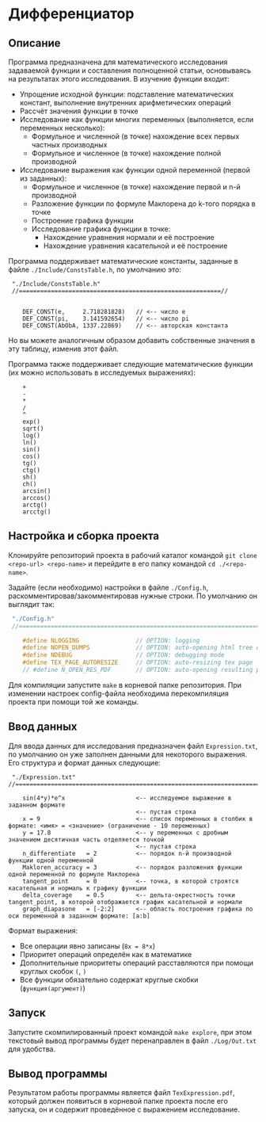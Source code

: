 # Дифференциатор

## Описание

Программа предназначена для математического исследования задаваемой функции и составления полноценной статьи, основываясь на результатах этого исследования. В изучение функции входит:

- Упрощение исходной функции: подставление математических констант, выполнение внутренних арифметических операций
- Рассчёт значения функции в точке
- Исследование как функции многих переменных (выполняется, если переменных несколько):
    - Формульное и численной (в точке) нахождение всех первых частных производных
    - Формульное и численное (в точке) нахождение полной производной
- Исследование выражения как функции одной переменной (первой из заданных):
    - Формульное и численное (в точке) нахождение первой и n-й производной
    - Разложение функции по формуле Маклорена до k-того порядка в точке
    - Построение графика функции
    - Исследование графика функции в точке:
        - Нахождение уравнения нормали и её построение
        - Нахождение уравнения касательной и её построение

Программа поддерживает математические константы, заданные в файле ``./Include/ConstsTable.h``, по умолчанию это:

```
 "./Include/ConstsTable.h"
 //=========================================================//


    DEF_CONST(e,     2.718281828)   // <-- число e
    DEF_CONST(pi,    3.141592654)   // <-- число pi
    DEF_CONST(AbObA, 1337.22869)    // <-- авторская константа
```

Но вы можете аналогичным образом добавить собственные значения в эту таблицу, изменив этот файл.

Программа также поддерживает следующие математические функции (их можно использовать в исследуемых выражениях):
```
    +
    -
    *
    /
    ^
    exp()
    sqrt()
    log()
    ln()
    sin()
    cos()
    tg()
    ctg()
    sh()
    ch()
    arcsin()
    arccos()
    arctg()
    arcctg()
```

## Настройка и сборка проекта

Клонируйте репозиторий проекта в рабочий каталог командой ``git clone <repo-url> <repo-name>`` и перейдите в его папку командой ``cd ./<repo-name>``.

Задайте (если необходимо) настройки в файле ``./Config.h``, раскомментировав/закомментировав нужные строки. По умолчанию он выглядит так:
```C
 "./Config.h"
 //======================================================================================================================================//

    #define NLOGGING                // OPTION: logging                          <-- Отключение логирование в файл ./Log/Log.txt
    #define NOPEN_DUMPS             // OPTION: auto-opening html tree dumps     <-- Отключение автоматического открытия распечаток дереева выражения
    #define NDEBUG                  // OPTION: debugging mode                   <-- Отключение режима отладки
    #define TEX_PAGE_AUTORESIZE     // OPTION: auto-resizing tex page           <-- Автоформатирование выходного файла по размеру выражений
    // #define N_OPEN_RES_PDF       // OPTION: auto-opening resulting pdf file  <-- Отключение автоматического открытия итогового файла-статьи
```

Для компиляции запустите ``make`` в корневой папке репозитория. При изменении настроек config-файла необходима перекомпиляция проекта при помощи той же команды.

## Ввод данных

Для ввода данных для исследования предназначен файл ``Expression.txt``, по умолчанию он уже заполнен данными для некоторого выражения. Его структура и формат данных следующие:
```
 "./Expression.txt"
//===============================================================================================================================//

    sin(4*y)*e^x                    <-- исследуемое выражение в заданном формате
                                    <-- пустая строка
    x = 9                           <-- список переменных в столбик в формате: <имя> = <значение> (ограничение - 10 переменных)
    y = 17.8                        <-- у переменных с дробным значением десятичная часть отделяется точкой
                                    <-- пустая строка
    n_differentiate   = 2           <-- порядок n-й производной функции одной переменной
    Makloren_accuracy = 3           <-- порядок разложения функции одной переменной по формуле Маклорена
    tangent_point     = 0           <-- точка, в которой строятся касательная и нормаль к графику функции
    delta_coverage    = 0.5         <-- дельта-окрестность точки tangent_point, в которой отображается график касательной и нормали
    graph_diapasone   = [-2:2]      <-- область построения графика по оси переменной в заданном формате: [a:b]
```

Формат выражения:
- Все операции явно записаны (``8x = 8*x``)
- Приоритет операций определён как в математике
- Дополнительные приоритеты операций расставляются при помощи круглых скобок ``(``, ``)``
- Все функции обязательно содержат круглые скобки (``функция(аргумент)``)

## Запуск

Запустите скомпилированный проект командой ``make explore``, при этом текстовый вывод программы будет перенаправлен в файл ``./Log/Out.txt`` для удобства.

## Вывод программы

Результатом работы программы является файл ``TexExpression.pdf``, который должен появиться в корневой папке проекта после его запуска, он и содержит проведённое с выражением исследование.
